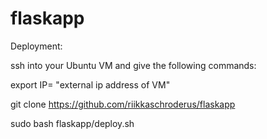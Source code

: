 # flaskapp

Deployment: 

ssh into your Ubuntu VM and give the following commands:

export IP= "external ip address of VM"

git clone https://github.com/riikkaschroderus/flaskapp

sudo bash flaskapp/deploy.sh

